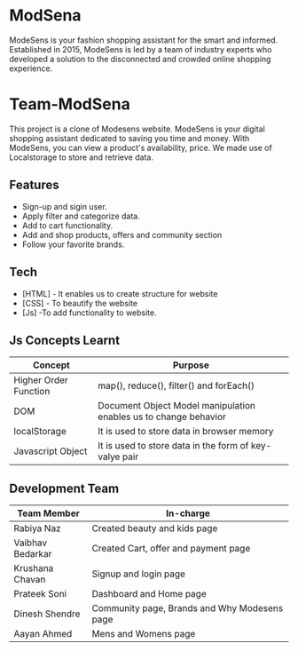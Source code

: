 # ModSena
ModeSens is your fashion shopping assistant for the smart and informed. Established in 2015, ModeSens is led by a team of industry experts who developed a solution to the disconnected and crowded online shopping experience.


# Team-ModSena

This project is a clone of Modesens website. ModeSens is your digital shopping assistant dedicated to saving you time and money. With ModeSens, you can view a product's availability, price. We made use of Localstorage to store and retrieve data. 

## Features

- Sign-up and sigin user.
- Apply filter and categorize data.
- Add to cart functionality.
- Add and shop products, offers and community section
- Follow your favorite brands.

## Tech

- [HTML] - It enables us to create structure for website
- [CSS] - To beautify the website
- [Js] -To add functionality to website.

## Js Concepts Learnt


| Concept | Purpose |
| ------|------ |
| Higher Order Function| map(), reduce(), filter() and forEach()
| DOM | Document Object Model manipulation enables us to change behavior |
| localStorage |It is used to store data in browser memory |
| Javascript Object |It is used to store data in the form of key-valye pair |

## Development Team
| Team Member | In-charge |
| ------|------ |
| Rabiya Naz | Created beauty and kids page |
| Vaibhav Bedarkar | Created Cart, offer and payment page |
| Krushana Chavan |Signup and login page |
| Prateek Soni | Dashboard and Home page |Footer and Navbar
| Dinesh Shendre| Community page, Brands and Why Modesens page |
| Aayan Ahmed | Mens and Womens page |


